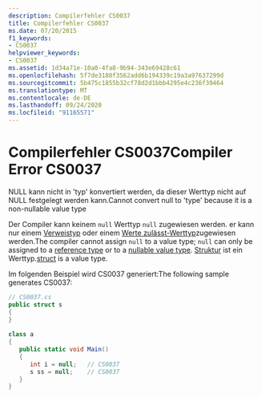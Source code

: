 ```yaml
---
description: Compilerfehler CS0037
title: Compilerfehler CS0037
ms.date: 07/20/2015
f1_keywords:
- CS0037
helpviewer_keywords:
- CS0037
ms.assetid: 1d34a71e-10a0-4fa8-9b94-343e69428c61
ms.openlocfilehash: 5f7de3180f3562add6b194339c19a3a97637299d
ms.sourcegitcommit: 5b475c1855b32cf78d2d1bbb4295e4c236f39464
ms.translationtype: MT
ms.contentlocale: de-DE
ms.lasthandoff: 09/24/2020
ms.locfileid: "91165571"
---
```

# <a name="compiler-error-cs0037"></a><span data-ttu-id="3be65-103">Compilerfehler CS0037</span><span class="sxs-lookup"><span data-stu-id="3be65-103">Compiler Error CS0037</span></span>

<span data-ttu-id="3be65-104">NULL kann nicht in 'typ' konvertiert werden, da dieser Werttyp nicht auf NULL festgelegt werden kann.</span><span class="sxs-lookup"><span data-stu-id="3be65-104">Cannot convert null to 'type' because it is a non-nullable value type</span></span>  
  
 <span data-ttu-id="3be65-105">Der Compiler kann keinem `null` Werttyp `null` zugewiesen werden. er kann nur einem [Verweistyp](../language-reference/keywords/reference-types.md) oder einem [Werte zulässt-Werttyp](../language-reference/builtin-types/nullable-value-types.md)zugewiesen werden.</span><span class="sxs-lookup"><span data-stu-id="3be65-105">The compiler cannot assign `null` to a value type; `null` can only be assigned to a [reference type](../language-reference/keywords/reference-types.md) or to a [nullable value type](../language-reference/builtin-types/nullable-value-types.md).</span></span> <span data-ttu-id="3be65-106">[Struktur](../language-reference/builtin-types/struct.md) ist ein Werttyp.</span><span class="sxs-lookup"><span data-stu-id="3be65-106">[struct](../language-reference/builtin-types/struct.md) is a value type.</span></span>
  
 <span data-ttu-id="3be65-107">Im folgenden Beispiel wird CS0037 generiert:</span><span class="sxs-lookup"><span data-stu-id="3be65-107">The following sample generates CS0037:</span></span>  
  
```csharp  
// CS0037.cs  
public struct s  
{  
}  
  
class a  
{  
   public static void Main()  
   {  
      int i = null;   // CS0037  
      s ss = null;    // CS0037  
   }  
}  
```
